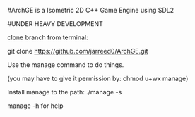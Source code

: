 #ArchGE is a Isometric 2D C++ Game Engine using SDL2

#UNDER HEAVY DEVELOPMENT

clone branch from terminal:

git clone https://github.com/jarreed0/ArchGE.git

Use the manage command to do things.

(you may have to give it permission by: chmod u+wx manage)

Install manage to the path: ./manage -s

manage -h for help
